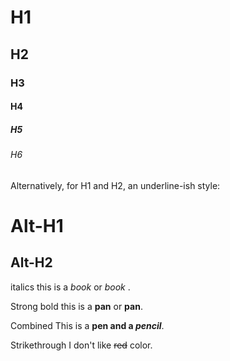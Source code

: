 # H1
## H2
### H3
#### H4
##### H5
###### H6

Alternatively, for H1 and H2, an underline-ish style:

Alt-H1
======

Alt-H2
------

italics this is a *book* or _book_ .

Strong bold this is a **pan** or __pan__.

Combined This is a **pen and a _pencil_**.

Strikethrough I don't like ~~red~~ color.